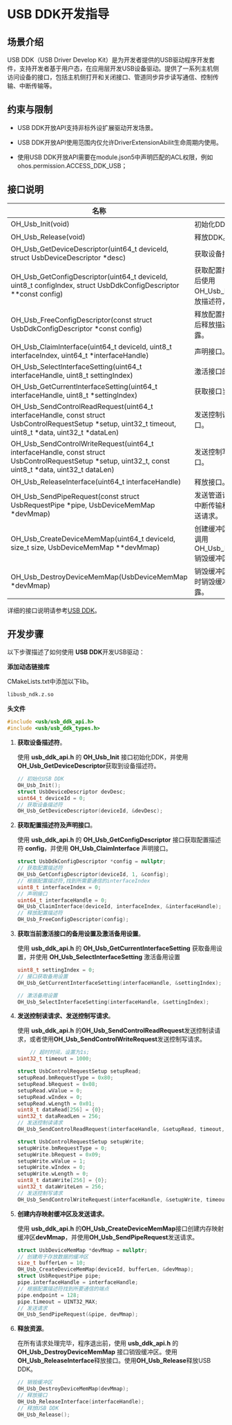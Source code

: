 # USB DDK开发指导

## 场景介绍

USB DDK（USB Driver Develop Kit）是为开发者提供的USB驱动程序开发套件，支持开发者基于用户态，在应用层开发USB设备驱动。提供了一系列主机侧访问设备的接口，包括主机侧打开和关闭接口、管道同步异步读写通信、控制传输、中断传输等。

## 约束与限制

* USB DDK开放API支持非标外设扩展驱动开发场景。

* USB DDK开放API使用范围内仅允许DriverExtensionAbilit生命周期内使用。

* 使用USB DDK开放API需要在module.json5中声明匹配的ACL权限，例如ohos.permission.ACCESS_DDK_USB；

## 接口说明

| 名称 | 描述 |
| -------- | -------- |
| OH_Usb_Init(void) | 初始化DDK。 |
| OH_Usb_Release(void) | 释放DDK。 |
| OH_Usb_GetDeviceDescriptor(uint64_t deviceId, struct UsbDeviceDescriptor *desc) | 获取设备描述符。 |
| OH_Usb_GetConfigDescriptor(uint64_t deviceId, uint8_t configIndex, struct UsbDdkConfigDescriptor **const config) | 获取配置描述符。请在描述符使用完后使用OH_Usb_FreeConfigDescriptor()释放描述符，否则会造成内存泄露。 |
| OH_Usb_FreeConfigDescriptor(const struct UsbDdkConfigDescriptor *const config) | 释放配置描述符，请在描述符使用完后释放描述符，否则会造成内存泄露。 |
| OH_Usb_ClaimInterface(uint64_t deviceId, uint8_t interfaceIndex, uint64_t *interfaceHandle) | 声明接口。 |
| OH_Usb_SelectInterfaceSetting(uint64_t interfaceHandle, uint8_t settingIndex) | 激活接口的备用设置。 |
| OH_Usb_GetCurrentInterfaceSetting(uint64_t interfaceHandle, uint8_t \*settingIndex) | 获取接口当前激活的备用设置。 |
| OH_Usb_SendControlReadRequest(uint64_t interfaceHandle, const struct UsbControlRequestSetup \*setup, uint32_t timeout, uint8_t \*data, uint32_t \*dataLen) | 发送控制读请求，该接口为同步接口。 |
| OH_Usb_SendControlWriteRequest(uint64_t interfaceHandle, const struct UsbControlRequestSetup \*setup, uint32_t, const uint8_t \*data, uint32_t dataLen) | 发送控制写请求，该接口为同步接口。 |
| OH_Usb_ReleaseInterface(uint64_t interfaceHandle) | 释放接口。 |
| OH_Usb_SendPipeRequest(const struct UsbRequestPipe *pipe, UsbDeviceMemMap *devMmap) | 发送管道请求，该接口为同步接口。中断传输和批量传输都使用该接口发送请求。 |
| OH_Usb_CreateDeviceMemMap(uint64_t deviceId, size_t size, UsbDeviceMemMap **devMmap) | 创建缓冲区。请在缓冲区使用完后，调用OH_Usb_DestroyDeviceMemMap()销毁缓冲区，否则会造成资源泄露。 |
| OH_Usb_DestroyDeviceMemMap(UsbDeviceMemMap *devMmap) | 销毁缓冲区。请在缓冲区使用完后及时销毁缓冲区，否则会造成资源泄露。 |

详细的接口说明请参考[USB DDK](../reference/apis-driverdevelopment-kit/_usb_ddk.md)。

## 开发步骤

以下步骤描述了如何使用 **USB DDK**开发USB驱动：

**添加动态链接库**

CMakeLists.txt中添加以下lib。
```txt
libusb_ndk.z.so
```

**头文件**
```c++
#include <usb/usb_ddk_api.h>
#include <usb/usb_ddk_types.h>
```

1. **获取设备描述符**。

    使用 **usb_ddk_api.h** 的 **OH_Usb_Init** 接口初始化DDK，并使用 **OH_Usb_GetDeviceDescriptor**获取到设备描述符。

    ```c++
    // 初始化USB DDK
    OH_Usb_Init();
    struct UsbDeviceDescriptor devDesc;
    uint64_t deviceId = 0;
    // 获取设备描述符
    OH_Usb_GetDeviceDescriptor(deviceId, &devDesc);
    ```

2. **获取配置描述符及声明接口**。
    
    使用 **usb_ddk_api.h** 的 **OH_Usb_GetConfigDescriptor** 接口获取配置描述符 **config**，并使用 **OH_Usb_ClaimInterface** 声明接口。

    ```c++
    struct UsbDdkConfigDescriptor *config = nullptr;
    // 获取配置描述符
    OH_Usb_GetConfigDescriptor(deviceId, 1, &config);
    // 根据配置描述符,找到所需要通信的interfaceIndex
    uint8_t interfaceIndex = 0;
    // 声明接口
    uint64_t interfaceHandle = 0;
    OH_Usb_ClaimInterface(deviceId, interfaceIndex, &interfaceHandle);
    // 释放配置描述符
    OH_Usb_FreeConfigDescriptor(config);
    ```
3. **获取当前激活接口的备用设置及激活备用设置**。

    使用 **usb_ddk_api.h** 的 **OH_Usb_GetCurrentInterfaceSetting** 获取备用设置，并使用 **OH_Usb_SelectInterfaceSetting** 激活备用设置

    ```c++
    uint8_t settingIndex = 0;
    // 接口获取备用设置
    OH_Usb_GetCurrentInterfaceSetting(interfaceHandle, &settingIndex);

    // 激活备用设置
    OH_Usb_SelectInterfaceSetting(interfaceHandle, &settingIndex);
    ```
4. **发送控制读请求、发送控制写请求**。

    使用 **usb_ddk_api.h** 的**OH_Usb_SendControlReadRequest**发送控制读请求，或者使用**OH_Usb_SendControlWriteRequest**发送控制写请求。

    ```c++
        // 超时时间，设置为1s;
    uint32_t timeout = 1000;

    struct UsbControlRequestSetup setupRead;
    setupRead.bmRequestType	= 0x80;
    setupRead.bRequest = 0x08;
    setupRead.wValue = 0;
    setupRead.wIndex = 0;
    setupRead.wLength = 0x01;
    uint8_t dataRead[256] = {0};
    uint32_t dataReadLen = 256;
    // 发送控制读请求
    OH_Usb_SendControlReadRequest(interfaceHandle, &setupRead, timeout, dataRead, &dataReadLen);

    struct UsbControlRequestSetup setupWrite;
    setupWrite.bmRequestType = 0;
    setupWrite.bRequest = 0x09;
    setupWrite.wValue = 1;
    setupWrite.wIndex = 0;
    setupWrite.wLength = 0;
    uint8_t dataWrite[256] = {0};
    uint32_t dataWriteLen = 256;
    // 发送控制写请求
    OH_Usb_SendControlWriteRequest(interfaceHandle, &setupWrite, timeout, dataWrite, &dataWriteLen);
    ```

5. **创建内存映射缓冲区及发送请求**。

    使用 **usb_ddk_api.h** 的**OH_Usb_CreateDeviceMemMap**接口创建内存映射缓冲区**devMmap**，并使用**OH_Usb_SendPipeRequest**发送请求。

    ```c++
    struct UsbDeviceMemMap *devMmap = nullptr;
    // 创建用于存放数据的缓冲区
    size_t bufferLen = 10;
    OH_Usb_CreateDeviceMemMap(deviceId, bufferLen, &devMmap);
    struct UsbRequestPipe pipe;
    pipe.interfaceHandle = interfaceHandle;
    // 根据配置描述符找到所要通信的端点
    pipe.endpoint = 128;
    pipe.timeout = UINT32_MAX;
    // 发送请求
    OH_Usb_SendPipeRequest(&pipe, devMmap);
    ```

6. **释放资源**。

    在所有请求处理完毕，程序退出前，使用 **usb_ddk_api.h** 的 **OH_Usb_DestroyDeviceMemMap** 接口销毁缓冲区。使用**OH_Usb_ReleaseInterface**释放接口。使用**OH_Usb_Release**释放USB DDK。

    ```c++
    // 销毁缓冲区
    OH_Usb_DestroyDeviceMemMap(devMmap);
    // 释放接口
    OH_Usb_ReleaseInterface(interfaceHandle);
    // 释放USB DDK
    OH_Usb_Release();
    ```
